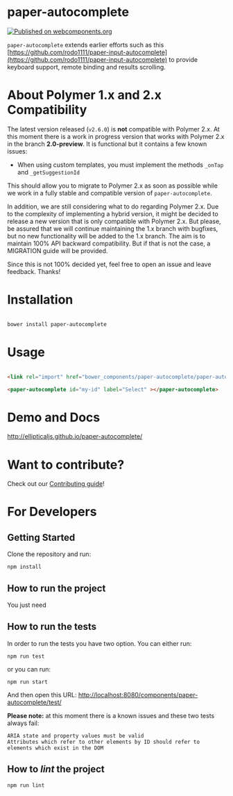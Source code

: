 # paper-autocomplete

[![Published on webcomponents.org](https://img.shields.io/badge/webcomponents.org-published-blue.svg)](https://www.webcomponents.org/element/ellipticaljs/paper-autocomplete)

`paper-autocomplete` extends earlier efforts such as this 
[https://github.com/rodo1111/paper-input-autocomplete](https://github.com/rodo1111/paper-input-autocomplete) to provide 
keyboard support, remote binding and results scrolling.

# About Polymer 1.x and 2.x Compatibility
The latest version released (`v2.6.0`) is **not** compatible with Polymer 2.x. At this moment there is a work in 
progress version that works with Polymer 2.x in the branch **2.0-preview**. It is functional but it contains a few 
known issues:
- When using custom templates, you must implement the methods `_onTap` and `_getSuggestionId`

This should allow you to migrate to Polymer 2.x as soon as possible while we work in a fully stable and compatible
version of `paper-autocomplete`.

In addition, we are still considering what to do regarding Polymer 2.x. Due to the complexity of implementing a 
hybrid version, it might be decided to release a new version that is only compatible with Polymer 2.x. But please, 
be assured that we will continue maintaining the 1.x branch with bugfixes, but no new functionality will be added to 
the 1.x branch. The aim is to maintain 100% API backward compatibility. But if that is not the case, a MIGRATION 
guide will be provided.

Since this is not 100% decided yet, feel free to open an issue and leave feedback. Thanks!

# Installation

``` bash

bower install paper-autocomplete

```

# Usage

```html

<link rel="import" href="bower_components/paper-autocomplete/paper-autocomplete.html">

<paper-autocomplete id="my-id" label="Select" ></paper-autocomplete>

```

# Demo and Docs

http://ellipticaljs.github.io/paper-autocomplete/

# Want to contribute?

Check out our [Contributing guide](./CONTRIBUTING.md)! 

# For Developers

## Getting Started

Clone the repository and run:

`npm install`

## How to run the project

You just need

## How to run the tests

In order to run the tests you have two option. You can either run:

```
npm run test
```

or you can run:

```
npm run start
```

And then open this URL: [http://localhost:8080/components/paper-autocomplete/test/](http://localhost:8080/components/paper-autocomplete/test/)

**Please note:** at this moment there is a known issues and these two tests always fail:

```
ARIA state and property values must be valid
Attributes which refer to other elements by ID should refer to elements which exist in the DOM
```

## How to *lint* the project

```
npm run lint
```
